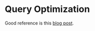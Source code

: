 # Query Optimization

Good reference is this [blog post][harp_lab].

[harp_lab]: https://harp-lab.com/2025/04/12/wcoj.html "Worst-case optimal join"
